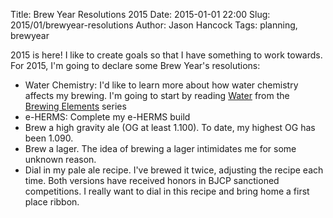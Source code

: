 Title: Brew Year Resolutions 2015
Date: 2015-01-01 22:00
Slug: 2015/01/brewyear-resolutions
Author: Jason Hancock
Tags: planning, brewyear

2015 is here! I like to create goals so that I have something to work towards.
For 2015, I'm going to declare some Brew Year's resolutions:

* Water Chemistry: I'd like to learn more about how water chemistry affects my
brewing. I'm going to start by reading [Water](http://amzn.to/1xayId0) from the
[Brewing Elements](http://amzn.to/1z1fAgQ) series
* e-HERMS: Complete my e-HERMS build
* Brew a high gravity ale (OG at least 1.100). To date, my highest OG has been
1.090.
* Brew a lager. The idea of brewing a lager intimidates me for some unknown reason.
* Dial in my pale ale recipe. I've brewed it twice, adjusting the recipe each
time. Both versions have received honors in BJCP sanctioned competitions. I
really want to dial in this recipe and bring home a first place ribbon.
